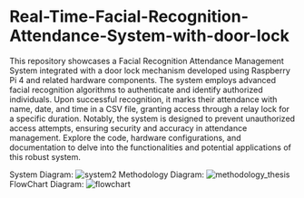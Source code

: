 # Real-Time-Facial-Recognition-Attendance-System-with-door-lock
This repository showcases a Facial Recognition Attendance Management System integrated with a door lock mechanism developed using Raspberry Pi 4 and related hardware components. The system employs advanced facial recognition algorithms to authenticate and identify authorized individuals. Upon successful recognition, it marks their attendance with name, date, and time in a CSV file, granting access through a relay lock for a specific duration. Notably, the system is designed to prevent unauthorized access attempts, ensuring security and accuracy in attendance management. Explore the code, hardware configurations, and documentation to delve into the functionalities and potential applications of this robust system.

System Diagram:
![system2](https://github.com/bilalkhan1132/Real-Time-Facial-Recognition-Attendance-System-with-door-lock/assets/99952887/469c5b39-ada9-4a8e-9345-9e7c3486230b)
Methodology Diagram:
![methodology_thesis](https://github.com/bilalkhan1132/Real-Time-Facial-Recognition-Attendance-System-with-door-lock/assets/99952887/12ea4890-fcdd-441b-b47a-5309f77cfc88)
FlowChart Diagram:
![flowchart](https://github.com/bilalkhan1132/Real-Time-Facial-Recognition-Attendance-System-with-door-lock/assets/99952887/5cf6b553-fcf2-422b-be90-9b2031f3025a)
